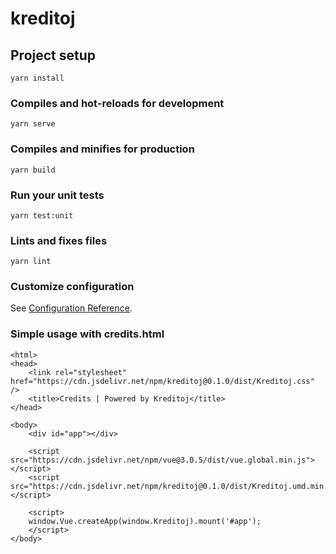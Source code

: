 # kreditoj

## Project setup
```
yarn install
```

### Compiles and hot-reloads for development
```
yarn serve
```

### Compiles and minifies for production
```
yarn build
```

### Run your unit tests
```
yarn test:unit
```

### Lints and fixes files
```
yarn lint
```

### Customize configuration
See [Configuration Reference](https://cli.vuejs.org/config/).


### Simple usage with credits.html

```
<html>
<head>
    <link rel="stylesheet" href="https://cdn.jsdelivr.net/npm/kreditoj@0.1.0/dist/Kreditoj.css" />
    <title>Credits | Powered by Kreditoj</title>
</head>

<body>
    <div id="app"></div>

    <script src="https://cdn.jsdelivr.net/npm/vue@3.0.5/dist/vue.global.min.js"></script>
    <script src="https://cdn.jsdelivr.net/npm/kreditoj@0.1.0/dist/Kreditoj.umd.min.js"></script>

    <script>
    window.Vue.createApp(window.Kreditoj).mount('#app');
    </script>
</body>
```